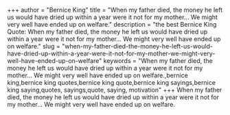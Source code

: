 +++
author = "Bernice King"
title = "When my father died, the money he left us would have dried up within a year were it not for my mother... We might very well have ended up on welfare."
description = "the best Bernice King Quote: When my father died, the money he left us would have dried up within a year were it not for my mother... We might very well have ended up on welfare."
slug = "when-my-father-died-the-money-he-left-us-would-have-dried-up-within-a-year-were-it-not-for-my-mother-we-might-very-well-have-ended-up-on-welfare"
keywords = "When my father died, the money he left us would have dried up within a year were it not for my mother... We might very well have ended up on welfare.,bernice king,bernice king quotes,bernice king quote,bernice king sayings,bernice king saying,quotes, sayings,quote, saying, motivation"
+++
When my father died, the money he left us would have dried up within a year were it not for my mother... We might very well have ended up on welfare.
